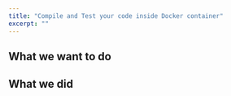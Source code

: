 ```yaml
---
title: "Compile and Test your code inside Docker container"
excerpt: ""
---
```

## What we want to do

## What we did
